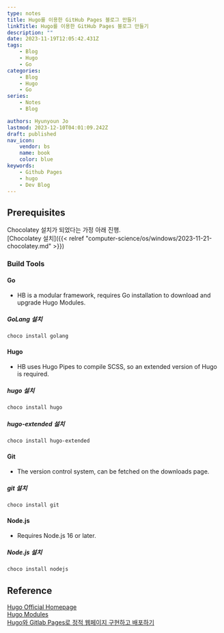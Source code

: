 ```yaml
---
type: notes
title: Hugo를 이용한 GitHub Pages 블로그 만들기
linkTitle: Hugo를 이용한 GitHub Pages 블로그 만들기
description: ""
date: 2023-11-19T12:05:42.431Z
tags:
    - Blog
    - Hugo
    - Go
categories:
    - Blog
    - Hugo
    - Go
series:
    - Notes
    - Blog

authors: Hyunyoun Jo
lastmod: 2023-12-10T04:01:09.242Z
draft: published
nav_icon:
    vendor: bs
    name: book
    color: blue
keywords:
    - Github Pages
    - hugo
    - Dev Blog
---
```


## Prerequisites

Chocolatey 설치가 되었다는 가정 아래 진행.  
[Chocolatey 설치]({{< relref "computer-science/os/windows/2023-11-21-chocolatey.md" >}})

### Build Tools

#### Go

-   HB is a modular framework, requires Go installation to download and upgrade Hugo Modules.

##### GoLang 설치

```powershell
choco install golang
```

#### Hugo

-   HB uses Hugo Pipes to compile SCSS, so an extended version of Hugo is required.

##### hugo 설치

```powershell
choco install hugo
```

##### hugo-extended 설치

```powershell
choco install hugo-extended
```

#### Git

-   The version control system, can be fetched on the downloads page.

##### git 설치

```powershell
choco install git
```

#### Node.js

-   Requires Node.js 16 or later.

##### Node.js 설치

```powershell
choco install nodejs
```

## Reference

[Hugo Official Homepage](https://gohugo.io/)  
[Hugo Modules](https://hugomods.com/)  
[Hugo와 Gitlab Pages로 정적 웹페이지 구현하고 배포하기](https://devocean.sk.com/blog/techBoardDetail.do?ID=165251&ref=codenary)

